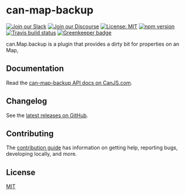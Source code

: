 # can-map-backup

[![Join our Slack](https://img.shields.io/badge/slack-join%20chat-611f69.svg)](https://www.bitovi.com/community/slack?utm_source=badge&utm_medium=badge&utm_campaign=pr-badge&utm_content=badge)
[![Join our Discourse](https://img.shields.io/discourse/https/forums.bitovi.com/posts.svg)](https://forums.bitovi.com/?utm_source=badge&utm_medium=badge&utm_campaign=pr-badge&utm_content=badge)
[![License: MIT](https://img.shields.io/badge/license-MIT-blue.svg)](https://github.com/canjs/can-map-backup/blob/master/LICENSE.md)
[![npm version](https://badge.fury.io/js/can-map-backup.svg)](https://www.npmjs.com/package/can-map-backup)
[![Travis build status](https://travis-ci.org/canjs/can-map-backup.svg?branch=master)](https://travis-ci.org/canjs/can-map-backup)
[![Greenkeeper badge](https://badges.greenkeeper.io/canjs/can-map-backup.svg)](https://greenkeeper.io/)

can.Map.backup is a plugin that provides a dirty bit for properties on an Map,

## Documentation

Read the [can-map-backup API docs on CanJS.com](https://v3.canjs.com/doc/can-map-backup.html).

## Changelog

See the [latest releases on GitHub](https://github.com/canjs/can-map-backup/releases).

## Contributing

The [contribution guide](https://github.com/canjs/can-map-backup/blob/master/CONTRIBUTING.md) has information on getting help, reporting bugs, developing locally, and more.

## License

[MIT](https://github.com/canjs/can-map-backup/blob/master/LICENSE.md)
